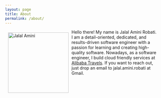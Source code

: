 ```yaml
---
layout: page
title: About
permalink: /about/
---
```


<img src="../images/jalalamini.jpg"
     alt="Jalal Amini"
     style="float: left; margin: 10px; width: 200px;" />

Hello there! My name is Jalal Amini Robati. I am a detail-oriented, dedicated, and results-driven software engineer with a passion for learning and creating high-quality software. Nowadays, as a software engineer, I build cloud friendly services at [Alibaba Travels](https://alibaba.ir). If you want to reach out, just drop an email to jalal.amini.robati at Gmail.